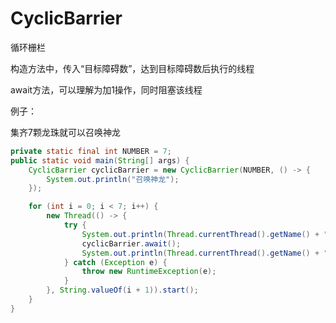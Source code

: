 # CyclicBarrier



循环栅栏

构造方法中，传入“目标障碍数”，达到目标障碍数后执行的线程

await方法，可以理解为加1操作，同时阻塞该线程





例子：

集齐7颗龙珠就可以召唤神龙

```java
private static final int NUMBER = 7;
public static void main(String[] args) {
    CyclicBarrier cyclicBarrier = new CyclicBarrier(NUMBER, () -> {
        System.out.println("召唤神龙");
    });

    for (int i = 0; i < 7; i++) {
        new Thread(() -> {
            try {
                System.out.println(Thread.currentThread().getName() + "星龙珠被收集到了");
                cyclicBarrier.await();
                System.out.println(Thread.currentThread().getName() + "星龙珠被使用完毕");
            } catch (Exception e) {
                throw new RuntimeException(e);
            }
        }, String.valueOf(i + 1)).start();
    }
}
```

